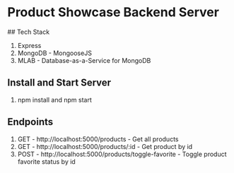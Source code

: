 # Product Showcase Backend Server

## Tech Stack

1. Express
2. MongoDB - MongooseJS
3. MLAB - Database-as-a-Service for MongoDB

## Install and Start Server

1. npm install and npm start

## Endpoints

1. GET - http://localhost:5000/products - Get all products
2. GET - http://localhost:5000/products/:id - Get product by id
3. POST - http://localhost:5000/products/toggle-favorite - Toggle product favorite status by id